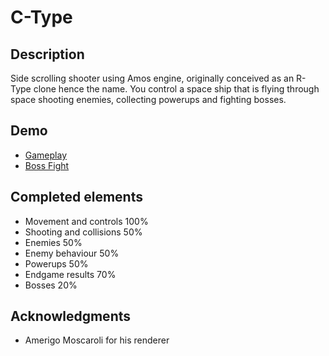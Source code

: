 # C-Type

## Description

Side scrolling shooter using Amos engine, originally conceived as an R-Type clone hence the name. 
You control a space ship that is flying through space shooting enemies, collecting powerups and fighting bosses.

## Demo
* [Gameplay](https://www.youtube.com/watch?v=nBfW-oQohM4)
* [Boss Fight](https://www.youtube.com/watch?v=wuvCsj3dDso)

## Completed elements

* Movement and controls 100% 
* Shooting and collisions 50%
* Enemies 50%
* Enemy behaviour 50%
* Powerups 50%
* Endgame results 70%
* Bosses 20%

## Acknowledgments

* Amerigo Moscaroli for his renderer

